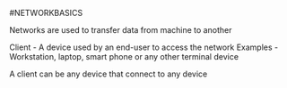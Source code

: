 #NETWORKBASICS

Networks are used to transfer data from machine to another

Client - A device used by an end-user to access the network 
Examples - Workstation, laptop, smart phone or any other terminal device 

A client can be any device that connect to any device 